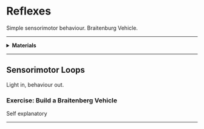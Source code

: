 # Reflexes

Simple sensorimotor behaviour. Braitenburg Vehicle.

----

<details><summary><b>Materials</b></summary><p>

Contents|Description| # |Data|Link|
:-------|:----------|:-:|:--:|:--:|
Motor|Brushed DC motor with gearbox - 6V/1:100/155 RPM with encoder (FIT0483)|2|[-D-](https://www.dfrobot.com/product-1433.html)|[-L-](https://www.dfrobot.com/product-1433.html)
Body|Laser cut base (5 mm clear acrylic)|1|-|-
Motor Mount|Motor mounts and mounting hardware (1089)|2|[-D-](https://www.pololu.com/product/1089)|[-L-](https://www.hobbytronics.co.uk/mm-gearmotor-bracket-ext)
Wheels|60 mm x 8 mm wheels (black)|2|[-D-](https://www.pololu.com/product/1420)|[-L-](https://www.hobbytronics.co.uk/wheel-60-8mm)
Caster|¾” metal ball caster|1|[-D-](https://www.pololu.com/product/955)|[-L-](https://www.hobbytronics.co.uk/ball-caster-metal?keyword=caster)
Cable|6-way JST cable to male pins|2|-|-
Spacer|5 mm spacer for mounting ball caster|3|-|-
Screws (caster)|M2 25 mm screws for mounting ball caster to body via spacers|2|-|-
Screws (motor)|M2 10 mm screws for mounting motor/mount to body|4|-|-
Nuts (motor)|M2 nuts for mounting motor/mount to body|4|-|-
Breadboards (170)|170-tie solderless breadboard|4|[-D-](_data/datasheets/breadboard_170.pdf)|[-L-](https://uk.farnell.com/multicomp/mc001799/breadboard-34-5mm-x-45-5mm-white/dp/2770327)

Required|Description| # |Box|
:-------|:----------|:-:|:-:|
Multimeter|(Sealy MM18) pocket digital multimeter|1|[white](/boxes/white/README.md)|

</p></details>

----

## Sensorimotor Loops

Light in, behaviour out.

### Exercise: Build a Braitenberg Vehicle

Self explanatory

----
